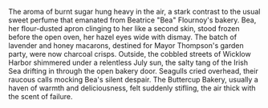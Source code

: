 The aroma of burnt sugar hung heavy in the air, a stark contrast to the usual sweet perfume that emanated from Beatrice "Bea" Flournoy's bakery.  Bea, her flour-dusted apron clinging to her like a second skin, stood frozen before the open oven, her hazel eyes wide with dismay. The batch of lavender and honey macarons, destined for Mayor Thompson's garden party, were now charcoal crisps.  Outside, the cobbled streets of Wicklow Harbor shimmered under a relentless July sun, the salty tang of the Irish Sea drifting in through the open bakery door.  Seagulls cried overhead, their raucous calls mocking Bea's silent despair.  The Buttercup Bakery, usually a haven of warmth and deliciousness, felt suddenly stifling, the air thick with the scent of failure.
